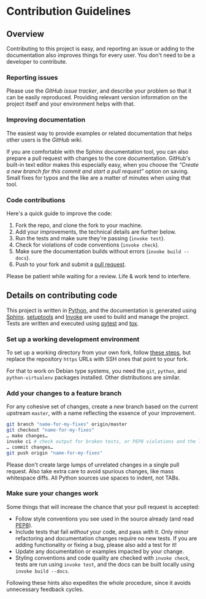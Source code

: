 # Contribution Guidelines

## Overview

Contributing to this project is easy, and reporting an issue or adding to the documentation
also improves things for every user. You don't need to be a developer to contribute.


### Reporting issues

Please use the *GitHub issue tracker*, and describe your problem so that it can be easily
reproduced. Providing relevant version information on the project itself and your environment helps with that.


### Improving documentation

The easiest way to provide examples or related documentation that helps other users
is the *GitHub wiki*.

If you are comfortable with the Sphinx documentation tool, you can also prepare a
pull request with changes to the core documentation.
GitHub's built-in text editor makes this especially easy, when you choose the
_“Create a new branch for this commit and start a pull request”_ option on saving.
Small fixes for typos and the like are a matter of minutes when using that tool.


### Code contributions

Here's a quick guide to improve the code:

1. Fork the repo, and clone the fork to your machine.
1. Add your improvements, the technical details are further below.
1. Run the tests and make sure they're passing (`invoke test`).
1. Check for violations of code conventions (`invoke check`).
1. Make sure the documentation builds without errors (`invoke build --docs`).
1. Push to your fork and submit a [pull request](https://help.github.com/articles/using-pull-requests/).

Please be patient while waiting for a review. Life & work tend to interfere.


## Details on contributing code

This project is written in [Python](http://www.python.org/),
and the documentation is generated using [Sphinx](https://pypi.python.org/pypi/Sphinx).
[setuptools](https://packaging.python.org/en/latest/projects.html#setuptools)
and [Invoke](http://www.pyinvoke.org/) are used to build and manage the project.
Tests are written and executed using [pytest](http://pytest.org/) and
[tox](https://testrun.org/tox/ ).


### Set up a working development environment

To set up a working directory from your own fork,
follow [these steps](https://github.com/jhermann/gh-commander#contributing),
but replace the repository `https` URLs with SSH ones that point to your fork.

For that to work on Debian type systems, you need the
`git`, `python`, and `python-virtualenv`
packages installed. Other distributions are similar.


### Add your changes to a feature branch

For any cohesive set of changes, create a *new* branch based on the current upstream `master`,
with a name reflecting the essence of your improvement.

```sh
git branch "name-for-my-fixes" origin/master
git checkout "name-for-my-fixes"
… make changes…
invoke ci # check output for broken tests, or PEP8 violations and the like
… commit changes…
git push origin "name-for-my-fixes"
```

Please don't create large lumps of unrelated changes in a single pull request.
Also take extra care to avoid spurious changes, like mass whitespace diffs.
All Python sources use spaces to indent, not TABs.


### Make sure your changes work

Some things that will increase the chance that your pull request is accepted:

* Follow style conventions you see used in the source already (and read [PEP8](http://www.python.org/dev/peps/pep-0008/)).
* Include tests that fail *without* your code, and pass *with* it. Only minor refactoring and documentation changes require no new tests. If you are adding functionality or fixing a bug, please also add a test for it!
* Update any documentation or examples impacted by your change.
* Styling conventions and code quality are checked with `invoke check`, tests are run using `invoke test`, and the docs can be built locally using `invoke build --docs`.

Following these hints also expedites the whole procedure, since it avoids unnecessary feedback cycles.
